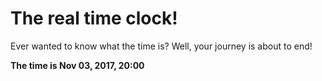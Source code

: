 # The real time clock!

Ever wanted to know what the time is? Well, your journey is about to end!

**The time is Nov 03, 2017, 20:00**